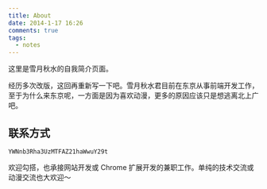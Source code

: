 ```yaml
---
title: About
date: 2014-1-17 16:26
comments: true
tags:
  - notes
---
```


这里是雪月秋水的自我简介页面。

经历多次改版，这回再重新写一下吧。雪月秋水君目前在东京从事前端开发工作，至于为什么来东京呢，一方面是因为喜欢动漫，更多的原因应该只是想逃离北上广吧。

## 联系方式

`YWNnb3Rha3UzMTFAZ21haWwuY29t`

欢迎勾搭，也承接网站开发或 Chrome 扩展开发的兼职工作。单纯的技术交流或动漫交流也大欢迎～
